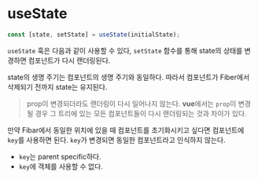 # useState 
```js
const [state, setState] = useState(initialState);
```
`useState` 훅은 다음과 같이 사용할 수 있다, `setState` 함수를 통해 state의 상태를 변경하면 컴포넌트가 다시 랜더링된다.

state의 생명 주기는 컴포넌트의 생명 주기와 동일하다. 따라서 컴포넌트가 Fiber에서 삭제되기 전까지 state는 유지된다. 
> prop이 변경되더라도 랜더링이 다시 일어나지 않는다. **vue**에서는 `prop`이 변경될 경우 그 트리에 있는 모든 컴포넌트들이 다시 랜더링되는 것과 차이가 있다.

만약 Fibar에서 동일한 위치에 있을 때 컴포넌트를 초기화시키고 싶다면 컴포넌트에 `key`를 사용하면 된다. `key`가 변경되면 동일한 컴포넌트라고 인식하지 않는다.
- `key`는 parent specific하다.
- `key`에 객체를 사용할 수 없다.
